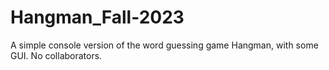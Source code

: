 # Hangman_Fall-2023
A simple console version of the word guessing game Hangman, with some GUI. No collaborators. 
